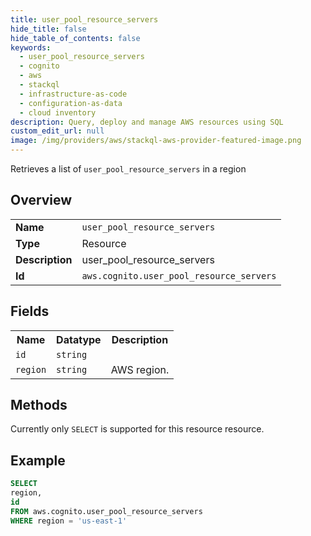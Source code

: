 ```yaml
---
title: user_pool_resource_servers
hide_title: false
hide_table_of_contents: false
keywords:
  - user_pool_resource_servers
  - cognito
  - aws
  - stackql
  - infrastructure-as-code
  - configuration-as-data
  - cloud inventory
description: Query, deploy and manage AWS resources using SQL
custom_edit_url: null
image: /img/providers/aws/stackql-aws-provider-featured-image.png
---
```

Retrieves a list of <code>user_pool_resource_servers</code> in a region

## Overview
<table><tbody>
<tr><td><b>Name</b></td><td><code>user_pool_resource_servers</code></td></tr>
<tr><td><b>Type</b></td><td>Resource</td></tr>
<tr><td><b>Description</b></td><td>user_pool_resource_servers</td></tr>
<tr><td><b>Id</b></td><td><code>aws.cognito.user_pool_resource_servers</code></td></tr>
</tbody></table>

## Fields
<table><tbody>
<tr><th>Name</th><th>Datatype</th><th>Description</th></tr>
<tr><td><code>id</code></td><td><code>string</code></td><td></td></tr>
<tr><td><code>region</code></td><td><code>string</code></td><td>AWS region.</td></tr>

</tbody></table>

## Methods
Currently only <code>SELECT</code> is supported for this resource resource.





## Example
```sql
SELECT
region,
id
FROM aws.cognito.user_pool_resource_servers
WHERE region = 'us-east-1'
```
